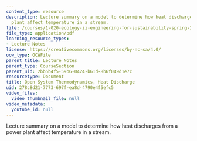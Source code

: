 ```yaml
---
content_type: resource
description: Lecture summary on a model to determine how heat discharges from a power
  plant affect temperature in a stream.
file: /courses/1-020-ecology-ii-engineering-for-sustainability-spring-2008/278c8d217773697fea8d4790e4f5efc5_lec11.pdf
file_type: application/pdf
learning_resource_types:
- Lecture Notes
license: https://creativecommons.org/licenses/by-nc-sa/4.0/
ocw_type: OCWFile
parent_title: Lecture Notes
parent_type: CourseSection
parent_uid: 2bb5b4f5-59b6-0424-b61d-8b6f049d1e7c
resourcetype: Document
title: Open System Thermodynamics, Heat Discharge
uid: 278c8d21-7773-697f-ea8d-4790e4f5efc5
video_files:
  video_thumbnail_file: null
video_metadata:
  youtube_id: null
---
```

Lecture summary on a model to determine how heat discharges from a power plant affect temperature in a stream.